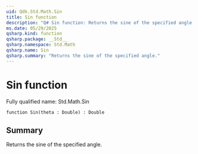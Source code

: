 ```yaml
---
uid: Qdk.Std.Math.Sin
title: Sin function
description: "Q# Sin function: Returns the sine of the specified angle."
ms.date: 05/29/2025
qsharp.kind: function
qsharp.package: __Std__
qsharp.namespace: Std.Math
qsharp.name: Sin
qsharp.summary: "Returns the sine of the specified angle."
---
```


# Sin function

Fully qualified name: Std.Math.Sin

```qsharp
function Sin(theta : Double) : Double
```

## Summary
Returns the sine of the specified angle.
